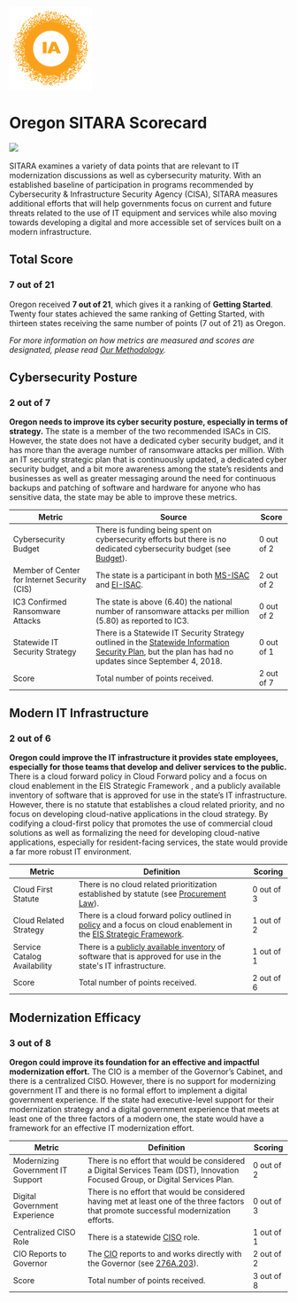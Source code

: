 ![image](https://github.com/internetassociation/SITARA/blob/main/Assets/IA_Mark.png)

# Oregon SITARA Scorecard

<img src="https://upload.wikimedia.org/wikipedia/commons/thumb/b/b9/Flag_of_Oregon.svg/640px-Flag_of_Oregon.svg.png" width="100" />

SITARA examines a variety of data points that are relevant to IT modernization discussions as well as cybersecurity maturity. With an established baseline of participation in programs recommended by Cybersecurity & Infrastructure Security Agency (CISA), SITARA measures additional efforts that will help governments focus on current and future threats related to the use of IT equipment and services while also moving towards developing a digital and more accessible set of services built on a modern infrastructure.

## Total Score

### 7 out of 21

Oregon received **7 out of 21**, which gives it a ranking of **Getting Started**. Twenty four states achieved the same ranking of Getting Started, with thirteen states receiving the same number of points (7 out of 21) as Oregon.

*For more information on how metrics are measured and scores are designated, please read [Our Methodology](https://github.com/internetassociation/SITARA/blob/main/Data/Individual-Data/Our-Methodology.md).*

## Cybersecurity Posture

### 2 out of 7

**Oregon needs to improve its cyber security posture, especially in terms of strategy.** The state is a member of the two recommended ISACs in CIS. However, the state does not have a dedicated cyber security budget, and it has more than the average number of ransomware attacks per million. With an IT security strategic plan that is continuously updated, a dedicated cyber security budget, and a bit more awareness among the state’s residents and businesses as well as greater messaging around the need for continuous backups and patching of software and hardware for anyone who has sensitive data, the state may be able to improve these metrics.

Metric | Source | Score
--- | --- | ---
Cybersecurity Budget | There is funding being spent on cybersecurity efforts but there is no dedicated cybersecurity budget (see [Budget](https://www.oregon.gov/dor/about/Documents/800-551_LAB_2019-21.pdf)). | 0 out of 2
Member of Center for Internet Security (CIS) | The state is a participant in both [MS-ISAC](https://www.cisecurity.org/partners-state-government/) and [EI-ISAC](https://www.cisecurity.org/ei-isac/partners-ei-isac/). | 2 out of 2
IC3 Confirmed Ransomware Attacks | The state is above (6.40) the national number of ransomware attacks per million (5.80) as reported to IC3. | 0 out of 2
Statewide IT Security Strategy | There is a Statewide IT Security Strategy outlined in the [Statewide Information Security Plan](https://www.oregon.gov/das/OSCIO/Documents/StatewideInformationSecurityPlan.pdf), but the plan has had no updates since September 4, 2018. | 0 out of 1
Score | Total number of points received. | 2 out of 7

## Modern IT Infrastructure

### 2 out of 6

**Oregon could improve the IT infrastructure it provides state employees, especially for those teams that develop and deliver services to the public.** There is a cloud forward policy in Cloud Forward policy and a focus on cloud enablement in the EIS Strategic Framework , and a publicly available inventory of software that is approved for use in the state’s IT infrastructure. However, there is no statute that establishes a cloud related priority, and no focus on developing cloud-native applications in the cloud strategy. By codifying a cloud-first policy that promotes the use of commercial cloud solutions as well as formalizing the need for developing cloud-native applications, especially for resident-facing services, the state would provide a far more robust IT environment.

Metric | Definition | Scoring
--- | --- | ---
Cloud First Statute | There is no cloud related prioritization established by statute (see [Procurement Law](https://www.oregon.gov/das/Procurement/Pages/Authlaw.aspx)). | 0 out of 3
Cloud Related Strategy | There is a cloud forward policy outlined in [policy](https://www.oregon.gov/das/OSCIO/Documents/EIS_CloudForward.pdf) and a focus on cloud enablement in the [EIS Strategic Framework](https://www.oregon.gov/das/OSCIO/Documents/EIS-Strategic-Framework-2020.pdf). | 1 out of 2
Service Catalog Availability | There is a [publicly available inventory](https://www.oregon.gov/das/OSCIO/Pages/TechServCatalog.aspx) of software that is approved for use in the state's IT infrastructure. | 1 out of 1
Score | Total number of points received. | 2 out of 6

## Modernization Efficacy

### 3 out of 8

**Oregon could improve its foundation for an effective and impactful modernization effort.** The CIO is a member of the Governor’s Cabinet, and there is a centralized CISO. However, there is no support for modernizing government IT and there is no formal effort to implement a digital government experience. If the state had executive-level support for their modernization strategy and a digital government experience that meets at least one of the three factors of a modern one, the state would have a framework for an effective IT modernization effort.

Metric | Definition | Scoring
--- | --- | ---
Modernizing Government IT Support | There is no effort that would be considered a Digital Services Team (DST), Innovation Focused Group, or Digital Services Plan. | 0 out of 2
Digital Government Experience | There is no effort that would be considered having met at least one of the three factors that promote successful modernization efforts. | 0 out of 3
Centralized CISO Role  | There is a statewide [CISO](https://www.oregon.gov/das/OSCIO/Pages/OrgStructure.aspx) role. | 1 out of 1
CIO Reports to Governor | The [CIO](https://www.oregon.gov/das/OSCIO/Pages/OrgStructure.aspx) reports to and works directly with the Governor (see [276A.203](https://www.oregonlegislature.gov/bills_laws/ors/ors276A.html)). | 2 out of 2
Score | Total number of points received. | 3 out of 8